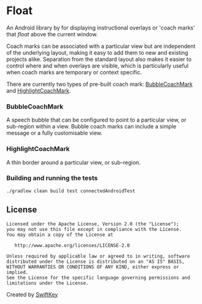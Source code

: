 # Float

An Android library by for displaying instructional overlays or 'coach marks' that _float_ above the current window.

Coach marks can be associated with a particular view but are independent of the underlying layout, making it easy to add them to new and existing projects alike. Separation from the standard layout also makes it easier to control where and when overlays are visible, which is particularly useful when coach marks are temporary or context specific.

There are currently two types of pre-built coach mark: [BubbleCoachMark](BubbleCoachMark) and [HighlightCoachMark](HighlightCoachMark).

### BubbleCoachMark

A speech bubble that can be configured to point to a particular view, or sub-region within a view. Bubble coach marks can include a simple message or a fully customisable view.

### HighlightCoachMark

A thin border around a particular view, or sub-region.

### Building and running the tests

```
./gradlew clean build test connectedAndroidTest
```

License
-------

    Licensed under the Apache License, Version 2.0 (the "License");
    you may not use this file except in compliance with the License.
    You may obtain a copy of the License at

       http://www.apache.org/licenses/LICENSE-2.0

    Unless required by applicable law or agreed to in writing, software
    distributed under the License is distributed on an "AS IS" BASIS,
    WITHOUT WARRANTIES OR CONDITIONS OF ANY KIND, either express or implied.
    See the License for the specific language governing permissions and
    limitations under the License.

Created by [SwiftKey](https://www.swiftkey.com/)

